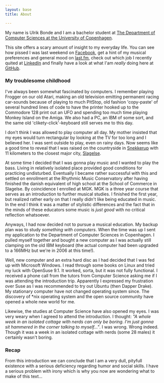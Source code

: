 ```yaml
---
layout: base
title: About

---
```


My name is Ulrik Bonde and I am a bachelor student at
[The Department of Computer Sciences at the University of Copenhagen](http://diku.dk).

This site offers a scary amount of insight to my everyday life. You can see how
pissed I was last weekend on [Facebook](http://www.facebook.com/ulrik.bonde),
get a hint of my musical preferences and general mood on
[last.fm](http://last.fm/user/ulrik_polak), check out which job I recently
quited at [LinkedIn](http://www.linkedin.com/in/ulrikbonde) and finally have a
look at what I'am *really* doing here at [GitHub](http://github.com/bonde/).

### My troublesome childhood

I've always been somewhat fascinated by computers. I remember playing Frogger on
our old Atari, making an old television emitting permanent racing car-sounds
because of playing to much PitStop, old fashion 'copy-paste' of several hundred
lines of code to have the printer hooked up to the Commodore 128 print out an
UFO and spending too much time playing Monkey Island on the Amiga. We also had a
PC, an IBM of some sort, and the same old 'clikety-click'-keyboard still serves
me to this day.

I don't think I was allowed to play computer all day. My mother insisted that my
eyes would turn rectangular by looking at the TV for too long and I believed
her. I was sent outside to play, even on rainy days. Now seems like a good time
to reveal that I was raised on the countryside in [Snekkerup][snekkerup]
with 11 kilometers to the closest major city, [Slagelse][slagelse].

At some time I decided that I was gonna play music and I wanted to play the
bass. Living in relatively isolated place provided good conditions for
practicing undisturbed. Eventually I became rather successful with this and
settled on enrollment at the Rhythmic Music Conservatory after having finished
the danish equivalent of high school at the School of Commerce in Slagelse. By
coincidence I enrolled at MGK. MGK is a three year course that serves as an
introduction to further musical studies. I finished the first year, but realized
rather early on that I really didn't like being educated in music. In the end I
think it was a matter of stylistic differences and the fact that in the minds of
these educators some music is *just good* with no critical reflection whatsoever.

Anyways, I had now decided not to pursue a musical education. My backup plan was
to study *something with computers*. When the time was up I sent my application
to the Department of Computer Sciences in Copenhagen. I pulled myself together
and bought a new computer as I was actually still clamping on the old IBM
keyboard (the actual computer had been upgraded to a 166MHz but we're in 2006 at
this time!).

Well, new computer and an extra hard disc as I had decided that I was fed up
with Microsoft Windows. I read through some books on Linux and tried my luck
with OpenSuse 9.1. It worked, sorta, but it was not fully functional. I received
a phone call from the tutors from Computer Science asking me if I was attending
the introduction trip. Apparently I expressed my frustration over Suse as I was
recommended to try out Ubuntu (then Dapper Drake). My stationary computer have
not changed operating system since. The discovery of *nix operating system and
the open source community have opened a whole new world for me.

Likewise, the studies at Computer Science have also opened my eyes. I was very
weary when I agreed to attend the introduction. I thought: *"A whole week in an
isolated cottage with nerds can only be boring. I'm just gonna sit hammered in
the corner talking to myself..."*. I was wrong. Wrong indeed. Though it was a
week in an isolated cottage with nerds (some 28 males) it certainly wasn't
boring.

### Recap

From this introduction we can conclude that I am a very dull, pityfull existence with
a serious deficiency regarding humor and social skills. I have a serious problem
with irony which is why you now are wondering what to make of this text...

<!-- Links -->

[snekkerup]: http://maps.google.com/maps?f=q&source=s_q&hl=en&geocode=&q=Snekkerup,+4200+Slagelse&sll=55.492957,11.895018&sspn=0.028688,0.072098&ie=UTF8&hq=&hnear=Snekkerup,+Denmark&ll=55.322504,11.373253&spn=0.057624,0.144196&z=13
[slagelse]: http://maps.google.com/maps?f=q&source=s_q&hl=en&geocode=&q=Slagelse,+Denmark&sll=55.322504,11.373253&sspn=0.057624,0.144196&ie=UTF8&hq=&hnear=Slagelse,+Denmark&z=13

<!-- vim: set sw=2 ft=mkd sts=2 et tw=80: -->
